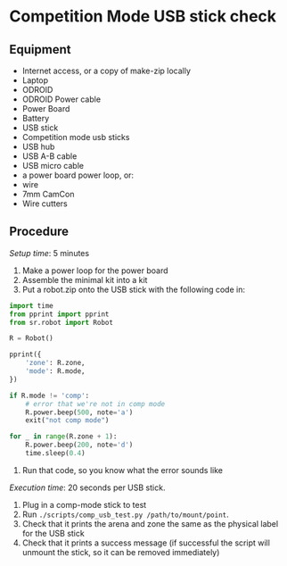 # Competition Mode USB stick check

## Equipment

 * Internet access, or a copy of make-zip locally
 * Laptop
 * ODROID
 * ODROID Power cable
 * Power Board
 * Battery
 * USB stick
 * Competition mode usb sticks
 * USB hub
 * USB A-B cable
 * USB micro cable
 * a power board power loop, or:
  * wire
  * 7mm CamCon
  * Wire cutters

## Procedure

*Setup time*: 5 minutes

1. Make a power loop for the power board
1. Assemble the minimal kit into a kit
1. Put a robot.zip onto the USB stick with the following code in:
``` python
import time
from pprint import pprint
from sr.robot import Robot

R = Robot()

pprint({
    'zone': R.zone,
    'mode': R.mode,
})

if R.mode != 'comp':
    # error that we're not in comp mode
    R.power.beep(500, note='a')
    exit("not comp mode")

for _ in range(R.zone + 1):
    R.power.beep(200, note='d')
    time.sleep(0.4)
```
1. Run that code, so you know what the error sounds like

*Execution time*: 20 seconds per USB stick.

 1. Plug in a comp-mode stick to test
 1. Run `./scripts/comp_usb_test.py /path/to/mount/point`.
 1. Check that it prints the arena and zone the same as the physical label for
    the USB stick
 1. Check that it prints a success message
    (if successful the script will unmount the stick, so it can be removed
    immediately)
